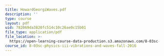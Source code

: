 ```yaml
---
title: HowardGeorgiWaves.pdf
description: ''
type: course
layout: pdf
uid: 782069da3820fc514c10c26ae0c15b01
file_type: application/pdf
file_location: >-
  https://open-learning-course-data-production.s3.amazonaws.com/8-03sc-physics-iii-vibrations-and-waves-fall-2016/782069da3820fc514c10c26ae0c15b01_MIT8_03SCF16_Text_Ch2.pdf
course_id: 8-03sc-physics-iii-vibrations-and-waves-fall-2016
---
```

